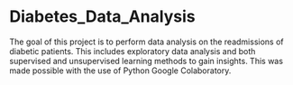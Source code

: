 # Diabetes_Data_Analysis
The goal of this project is to perform data analysis on the readmissions of diabetic patients. This includes exploratory data analysis and both supervised and unsupervised learning methods to gain insights. 
This was made possible with the use of Python Google Colaboratory.
